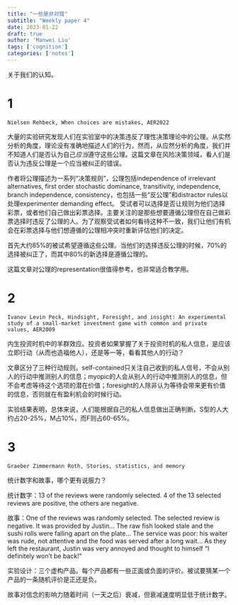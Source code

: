 ```yaml
---
title: "一些是非对错"
subtitle: "Weekly paper 4"
date: 2023-01-22
draft: true
author: 'Manwei Liu'
tags: ['cognition'] 
categories: ['notes']
---
```


关于我们的认知。

# 1
`Nielsen Rehbeck, When choices are mistakes, AER2022`

大量的实验研究发现人们在实验室中的决策违反了理性决策理论中的公理。从实然分析的角度，理论没有准确地描述人们的行为，然而，从应然分析的角度，我们并不知道人们是否认为自己*应当*遵守这些公理。这篇文章在风险决策领域，看人们是否认为违反公理是一个应当被纠正的错误。

作者将公理描述为一系列”决策规则”，公理包括independence of irrelevant alternatives, first order stochastic dominance, transitivity, independence, branch independence, consistency，也包括一些“反公理”和distractor rules以处理experimenter demanding effect。 受试者可以选择是否让规则为他们选择彩票，或者他们自己做出彩票选择。主要关注的是那些想要遵循公理但在自己做彩票选择时违反了公理的人。为了观察受试者如何看待这种不一致，我们让他们有机会在彩票选择与他们想遵循的公理相冲突时重新评估他们的决定。

首先大约85%的被试希望遵循这些公理。当他们的选择违反公理的时候，70%的选择被纠正了，而其中80%的新选择是遵循公理的。

这篇文章对公理的representation很值得参考，也非常适合教学用。

# 2
`Ivanov Levin Peck, Hindsight, Foresight, and insight: An experimental study of a small-market investment game with common and private values, AER2009`

内生投资时机中的羊群效应。投资者如果掌握了关于投资时机的私人信息，是应该立即行动（从而也造福他人），还是等一等，看看其他人的行动？

文章区分了三种行动规则。self-contained只关注自己收到的私人信号，不会从别人的行动中推测别人的信息；myopic的人会从别人的行动中推测别人的信息，但不会考虑等待这个选项的潜在价值；foresight的人除非认为等待会带来更有价值的信息，否则就在有盈利机会的时候行动。

实验结果表明，总体来说，人们能根据自己的私人信息做出正确判断。S型的人大约占20-25%，M占10%，而F则占60-65%。

# 3
`Graeber Zimmermann Roth, Stories, statistics, and memory`

统计数字和故事，哪个更有说服力？

统计数字：13 of the reviews were randomly selected. 4 of the 13 selected reviews are positive, the others are negative. 

故事：One of the reviews was randomly selected. The selected review is negative. It was provided by Justin… The raw fish looked stale and the sushi rolls were falling apart on the plate… The service was poor: his waiter was rude, not attentive and the food was served after a long wait… As they left the restaurant, Justin was very annoyed and thought to himself “I definitely won’t be back!” 

实验设计：三个虚构产品。每个产品都有一些正面或负面的评价。被试要猜某一个产品的一条随机评价是正还是负。

故事对信念的影响力随着时间（一天之后）衰减，但衰减速度明显低于统计数字。